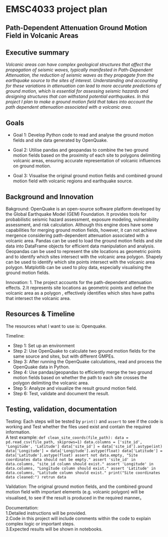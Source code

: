 # EMSC4033 project plan

## Path-Dependent Attenuation Ground Motion Field in Volcanic Areas

## Executive summary
_Volcanic areas can have complex geological structures that affect the propagation of seismic waves, typically manifested in Path-Dependent Attenuation, the reduction of seismic waves as they propagate from the earthquake source to the sites of interest.
Understanding and accounting for these variations in attenuation can lead to more accurate predictions of ground motion, which is essential for assessing seismic hazards and designing structures that can withstand potential earthquakes.
In this project I plan to  make a ground motion field that takes into account the  path dependent attenuation associated with a volcanic area._

## Goals

- Goal 1: Develop Python code to read and analyse the ground motion fields and site data generated by OpenQuake.

- Goal 2: Utilise pandas and geopandas to combine the two ground motion fields based on the proximity of each site to polygons delimiting volcanic areas, ensuring accurate representation of volcanic influences on ground motion.

- Goal 3: Visualise the original ground motion fields and combined ground motion field with volcanic regions and earthquake source.


## Background and Innovation  

Bakground: OpenQuake is an open-source software platform developed by the Global Earthquake Model (GEM) Foundation. It provides tools for probabilistic seismic hazard assessment, exposure modeling, vulnerability assessment, and risk calculation. Although this engine does have some capabilities for merging ground motion fields, however, it can not achieve mergence considering path-dependent attenuation associated with a volcanic area. Pandas can be used to load the ground motion fields and site data into DataFrame objects for efficient data manipulation and analysis. Geopandas can be used to represent the site locations as geometric points and to identify which sites intersect with the volcanic area polygon. Shapely can be used to identify which site points intersect with the volcanic area polygon. Matplotlib can be used to ploy data, especially visualising the ground motion fields.

Innovation: 1. The project accounts for the path-dependent attenuation effects. 2.It represents site locations as geometric points and define the volcanic area as a polygon , effectively identifies which sites have paths that intersect the volcanic area.

## Resources & Timeline

The resources what I want to use is: Openquake.

Timeline:
- Step 1: Set up an environment
- Step 2: Use OpenQuake to calculate two ground motion fields for the same source and sites, but with different GMPEs.
- Step 3: After running the OpenQuake calculations, read and process the OpenQuake data in Python.
- Step 4: Use pandas/geopandas to efficiently merge the two ground motion fields based on whether the path to each site crosses the polygon delimiting the volcanic area.
- Step 5: Analyze and visualize the result ground motion field.
- Step 6: Test, validate and document the result. 

## Testing, validation, documentation

Testing: Each steps will be tested by `print()` and `assert` to see if the code is working and Test whether the files used exist and contain the required information.  
  A test example: 
   `def clean_site_coords(file_path):
    data = pd.read_csv(file_path, skiprows=1)
    data.columns = ['site_id', 'Longitude', 'Latitude']
    data['site_id'] = data['site_id'].astype(int)
    data['Longitude'] = data['Longitude'].astype(float)
    data['Latitude'] = data['Latitude'].astype(float)
    assert not data.empty, "Site coordinates data should not be empty."
    assert 'site_id' in data.columns, "site_id column should exist."
    assert 'Longitude' in data.columns, "Longitude column should exist."
    assert 'Latitude' in data.columns, "Latitude column should exist."
    print("Site coordinates data cleaned:")
    retrun data`


Vaildation: The original ground motion fields, and the combined ground motion field with important elements (e.g. volcanic polygon) will be visualised, to see if the result is produced in the required manner。


Documentation:  
1.Detailed instructions will be provided.  
2.Code in this project will include comments within the code to explain complex logic or important steps.  
3.Expected results will be shown in notebooks.
